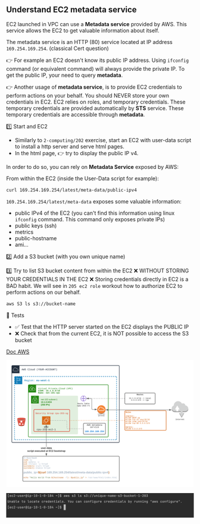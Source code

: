 ## Understand EC2 metadata service

EC2 launched in VPC can use a **Metadata service** provided by AWS.
This service allows the EC2 to get valuable information about itself.

The metadata service is an HTTP (80) service located at IP address `169.254.169.254`. (classical Cert question)

👉 For example an EC2 doesn't know its public IP address. Using `ifconfig` command (or equivalent command) will always provide the private IP.
To get the public IP, your need to query **metadata**.

👉  Another usage of **metadata service**, is to provide EC2 credentials to perform actions on your behalf.
You should NEVER store your own credentials in EC2.
EC2 relies on roles, and temporary credentials. These temporary credentials are provided automatically by **STS** service.
These temporary credentials are accessible through **metadata**.

1️⃣ Start and EC2
- Similarly to `2-computing/202` exercise, start an EC2 with user-data script to install a http server and serve html pages.
- In the html page, 👉 try to display the public IP v4.

In order to do so, you can rely on **Metadata Service** exposed by AWS:

From within the EC2 (inside the User-Data script for example):
```bash
curl 169.254.169.254/latest/meta-data/public-ipv4
```

`169.254.169.254/latest/meta-data` exposes some valuable information:
- public IPv4 of the EC2 (you can't find this information using linux `ifconfig` command. This command only exposes private IPs)
- public keys (ssh)
- metrics
- public-hostname
- ami...

2️⃣ Add a S3 bucket (with you own unique name)

3️⃣ Try to list S3 bucket content from within the EC2
❌ WITHOUT STORING YOUR CREDENTIALS IN THE EC2 ❌ Storing credentials directly in EC2 is a BAD habit.
We will see in `205 ec2 role` workout how to authorize EC2 to perform actions on our behalf.

```bash
aws S3 ls s3://bucket-name
```

🏁 Tests
- ✅ Test that the HTTP server started on the EC2 displays the PUBLIC IP
- ❌ Check that from the current EC2, it is NOT possible to access the S3 bucket

[Doc AWS](https://docs.aws.amazon.com/AWSEC2/latest/UserGuide/ec2-instance-metadata.html)

![Image of VPC](./doc/203-meta-data.png)

![S3 Access](./doc/S3-access.png)



